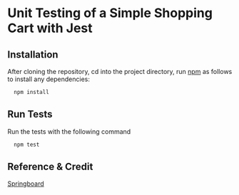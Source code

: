 # Unit Testing of a Simple Shopping Cart with Jest

## Installation

After cloning the repository, cd into the project directory, run [npm](https://docs.npmjs.com/cli/v6/commands/npm-install) as follows to install any dependencies:

```bash
  npm install
```

## Run Tests

Run the tests with the following command

```bash
  npm test
```

## Reference & Credit

[Springboard](https://curric.rithmschool.com/springboard/lectures/express-jest-testing/)
